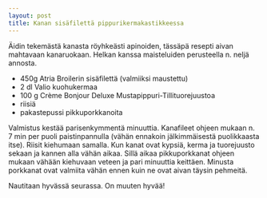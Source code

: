 ```yaml
---
layout: post
title: Kanan sisäfilettä pippurikermakastikkeessa
---
```


Äidin tekemästä kanasta röyhkeästi apinoiden, tässäpä resepti aivan mahtavaan kanaruokaan. Helkan kanssa maisteluiden perusteella n. neljä annosta.

* 450g Atria Broilerin sisäfilettä (valmiiksi maustettu)
* 2 dl Valio kuohukermaa
* 100 g Crème Bonjour Deluxe Mustapippuri-Tillituorejuustoa
* riisiä
* pakastepussi pikkuporkkanoita

Valmistus kestää parisenkymmentä minuuttia. Kanafileet ohjeen mukaan n. 7 min per puoli paistinpannulla (vähän ennakoin jälkimmäisestä puolikkaasta itse). Riisit kiehumaan samalla. Kun kanat ovat kypsiä, kerma ja tuorejuusto sekaan ja kannen alla vähän aikaa. Sillä aikaa pikkuporkkanat ohjeen mukaan vähään kiehuvaan veteen ja pari minuuttia keittäen. Minusta porkkanat ovat valmiita vähän ennen kuin ne ovat aivan täysin pehmeitä.

Nautitaan hyvässä seurassa. On muuten hyvää!
